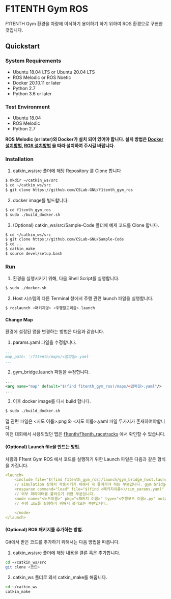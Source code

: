 # F1TENTH Gym ROS
F1TENTH Gym 환경을 차량에 이식하기 용이하기 하기 위하여 ROS 환경으로 구현한 것입니다.

## Quickstart
### System Requirements
* Ubuntu 18.04 LTS or Ubuntu 20.04 LTS
* ROS Melodic or ROS Noetic
* Docker 20.10.11 or later
* Python 2.7
* Python 3.6 or later

### Test Environment
* Ubuntu 18.04
* ROS Melodic
* Python 2.7

**ROS Melodic (or later)와 Docker가 설치 되어 있어야 합니다. 설치 방법은 [Docker 설치방법](https://docs.docker.com/engine/install/ubuntu/), [ROS 설치방법]() 을 따라 설치하여 주시길 바랍니다.**

### Installation
1. catkin_ws/src 폴더에 해당 Repository 를 Clone 합니다
```bash
$ mkdir ~/catkin_ws/src
$ cd ~/catkin_ws/src
$ git clone https://github.com/CSLab-GNU/f1tenth_gym_ros
```
2. docker image를 빌드합니다.
```bash
$ cd f1tenth_gym_ros
$ sudo ./build_docker.sh
```

3. (Optional) catkin_ws/src/Sample-Code 폴더에 예제 코드를 Clone 합니다.
```bash
$ cd ~/catkin_ws/src
$ git clone https://github.com/CSLab-GNU/Sample-Code
$ cd ..
$ catkin_make
$ source devel/setup.bash
```

### Run

1. 환경을 실행시키기 위해, 다음 Shell Script를 실행합니다.
```bash
$ sudo ./docker.sh
```

2. Host 시스템의 다른 Terminal 창에서 주행 관련 launch 파일을 실행합니다.
```bash
$ roslaunch <패키지명> <주행알고리즘>.launch
```


#### Change Map
환경에 설정된 맵을 변경하는 방법은 다음과 같습니다.  
1. params.yaml 파일을 수정합니다.
```yaml
...
map_path: '/f1tenth/maps/<맵파일>.yaml'
...
```
2. gym_bridge.launch 파일을 수정합니다.
```xml
...
<arg name="map" default="$(find f1tenth_gym_ros)/maps/<맵파일>.yaml"/>
...
```
3. 이후 docker image를 다시 build 합니다.
```bash
$ sudo ./build_docker.sh
```

맵 관련 파일은 <지도 이름>.png 와 <지도 이름>.yaml 파일 두가지가 존재하여야합니다.  
이전 대회에서 사용되었던 맵은 [f1tenth/f1tenth_racetracks](https://github.com/f1tenth/f1tenth_racetracks) 에서 확인할 수 있습니다.

#### (Optional) Launch file을 만드는 방법.

차량과 F1tent Gym ROS 에서 코드를 실행하기 위한 Launch 파일은 다음과 같은 형식을 가집니다.

```yaml
<launch>
    <include file="$(find f1tenth_gym_ros)/launch/gym_bridge_host.launch" /> 
    // simulation 상에서 작동시키기 위해서 꼭 들어가야 하는 부분입니다. gym bridge를 같이 실행시켜줍니다.
    <rosparam command="load" file="$(find <패키지이름>)/sim_params.yaml" /> 
    // 외부 파라미터를 불러오기 위한 부분입니다. 
    <node name="<노드이름>" pkg="<패키지 이름>" type="<주행코드 이름>.py" output="screen"> 
    // 주행 코드를 실행하기 위해서 불러오는 부분입니다. 

    </node>
</launch>
```
#### (Optional) ROS 패키지를 추가하는 방법.
Git에서 받은 코드를 추가하기 위해서는 다음 방법을 따릅니다.  
1. catkin_ws/src 폴더에 해당 내용을 클론 혹은 추가합니다.
```bash
cd ~/catkin_ws/src
git clone <코드>
```
2. catkin_ws 폴더로 와서 catkin_make를 해줍니다.
```bash
cd ~/catkin_ws
catkin_make
```
